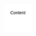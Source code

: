 <html>

<head>
  <title>C-movies</title>
  <meta charset="UTF-8">
  <meta name="viewport" content="width=device-width, initial-scale=1, shrink-to-fit=no">

  <!-- Google Fonts -->
  <link href="https://fonts.googleapis.com/css?family=IBM+Plex+Sans&display=swap" rel="stylesheet">
  <link href="https://fonts.googleapis.com/css2?family=Noto+Sans+JP&display=swap" rel="stylesheet">

  <!-- Font Awesome -->
  <link rel="stylesheet" href="https://cdnjs.cloudflare.com/ajax/libs/font-awesome/4.7.0/css/font-awesome.min.css">

  <!-- Bootstrap -->
  <link rel="stylesheet" href="https://maxcdn.bootstrapcdn.com/bootstrap/4.0.0/css/bootstrap.min.css"
    integrity="sha384-Gn5384xqQ1aoWXA+058RXPxPg6fy4IWvTNh0E263XmFcJlSAwiGgFAW/dAiS6JXm" crossorigin="anonymous">

  <!-- Auto Complete -->
  <link rel="stylesheet"
    href="https://cdn.jsdelivr.net/npm/@tarekraafat/autocomplete.js@7.2.0/dist/css/autoComplete.min.css">
  <link rel="stylesheet" type="text/css" href="{{ url_for('static',filename='style.css') }}">
<style>
.content {
	background-image: url("MovieRecommend/static/image.jpg");
	background-color: #181818;
	font-family: 'Noto Sans JP', sans-serif;
}
.white-box {
    position: absolute;
    background-color: #FFFFFF;
    color: black;
    width: 50px;
    height: 50px;
    padding: 20px;
}
</style>

</head>
  
<body id="content" style="font-family: 'Noto Sans JP', sans-serif;">
 <div class="white-box">
    Content
</div>
</body>

</html>
